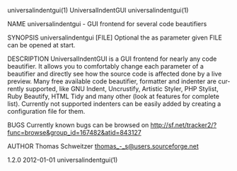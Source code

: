 universalindentgui(1)                                           UniversalIndentGUI                                           universalindentgui(1)

NAME
       universalindentgui - GUI frontend for several code beautifiers

SYNOPSIS
       universalindentgui [FILE]
       Optional the as parameter given FILE can be opened at start.

DESCRIPTION
       UniversalIndentGUI is a GUI frontend for nearly any code beautifier. It allows you to comfortably change each parameter of a beautifier and
       directly see how the source code is affected done by a live preview. Many free available code beautifier, formatter and indenter  are  cur‐
       rently  supported, like GNU Indent, Uncrustify, Artistic Styler, PHP Stylist, Ruby Beautify, HTML Tidy and many other (look at features for
       complete list). Currently not supported indenters can be easily added by creating a configuration file for them.

BUGS
       Currently known bugs can be browsed on http://sf.net/tracker2/?func=browse&group_id=167482&atid=843127

AUTHOR
       Thomas Schweitzer <thomas_-_s@users.sourceforge.net>

1.2.0                                                               2012-01-01                                               universalindentgui(1)
